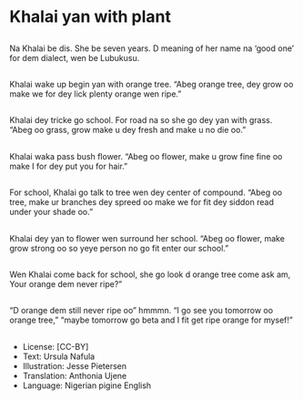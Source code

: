 # Khalai yan with plant

##
Na Khalai be dis. She be seven years. D meaning of her name na ‘good one’ for dem dialect, wen be Lubukusu.

##
Khalai wake up begin yan with orange tree. “Abeg orange tree, dey grow oo make we for dey  lick plenty orange wen ripe.”

##
Khalai dey tricke go school. For road na so she go dey yan with grass. “Abeg oo grass, grow make u dey fresh and make u no die oo.”

##
Khalai waka pass bush flower. “Abeg oo flower, make u grow fine fine oo make I for dey put you for hair.”

##
For school, Khalai go talk to tree wen dey center of compound. “Abeg oo tree, make ur branches dey spreed oo make we for fit dey siddon read under your shade oo.”

##
Khalai dey yan to flower wen surround her school. “Abeg oo flower, make grow strong oo so yeye person no go fit enter our school.”

##
Wen Khalai come back for school, she go look d orange tree come ask am, Your orange dem never ripe?”

##
“D orange dem still never ripe oo” hmmmn. “I go see you tomorrow oo orange tree,” “maybe tomorrow go beta and I fit get ripe orange for mysef!”

##
* License: [CC-BY]
* Text: Ursula Nafula
* Illustration: Jesse Pietersen
* Translation: Anthonia Ujene
* Language: Nigerian pigine English
